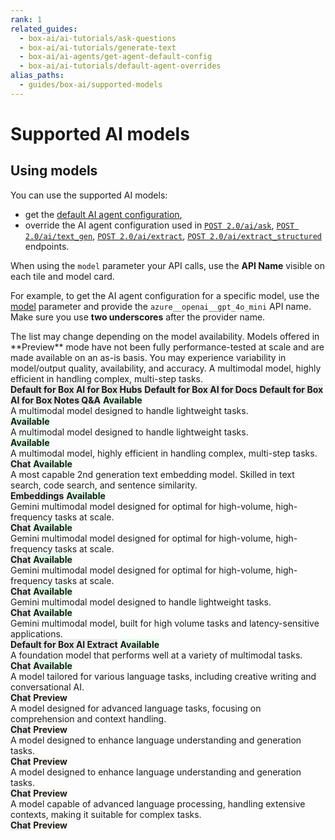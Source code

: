 ```yaml
---
rank: 1
related_guides:
  - box-ai/ai-tutorials/ask-questions
  - box-ai/ai-tutorials/generate-text
  - box-ai/ai-agents/get-agent-default-config
  - box-ai/ai-tutorials/default-agent-overrides
alias_paths:
  - guides/box-ai/supported-models
---
```


# Supported AI models

## Using models

You can use the supported AI models:

- get the [default AI agent configuration][agent],
- override the AI agent configuration used in [`POST 2.0/ai/ask`][ask], [`POST 2.0/ai/text_gen`][text-gen], [`POST 2.0/ai/extract`][extract], [`POST 2.0/ai/extract_structured`][extract-structured] endpoints.

When using the `model` parameter your API calls, use the **API Name** visible on each tile and model card.

For example, to get the AI agent configuration for a specific model, use the [model][ai-model] parameter and provide the `azure__openai__gpt_4o_mini` API name. Make sure you use **two underscores** after the provider name.

<Message type='notice'>
The list may change depending on the model availability.
Models offered in **Preview** mode have not been fully performance-tested at scale and are made available on an as-is basis. You may experience variability in model/output quality, availability, and accuracy.
</Message>

<TileGrid rows="2">
		<Tile type="gpt" title="azure__openai__gpt_4_1" href="/guides/box-ai/ai-models/azure-openai-gpt-4-1-model-card">
      A multimodal model, highly efficient in handling complex, multi-step tasks.
      <div>
        <strong style="background-color: #e8e8e8">Default for Box AI for Box Hubs</strong>
        <strong style="background-color: #e8e8e8">Default for Box AI for Docs</strong>
        <strong style="background-color: #e8e8e8">Default for Box AI for Box Notes Q&A</strong>
        <strong style="background-color: #e1ffe7">Available</strong>
      </div>
    </Tile>
		<Tile type="gpt" title="azure__openai__gpt_4_1_mini" href="/guides/box-ai/ai-models/azure-openai-gpt-4-1-mini-model-card">
      A multimodal model designed to handle lightweight tasks.
			<div>
			<strong style="background-color: #e1ffe7">Available</strong>
      </div>
    </Tile>
    <Tile type="gpt" title="azure__openai__gpt_4o_mini" href="/guides/box-ai/ai-models/azure-openai-gpt-4o-mini-model-card">
      A multimodal model designed to handle lightweight tasks.
			<div>
			<strong style="background-color: #e1ffe7">Available</strong>
      </div>
    </Tile>
    <Tile type="gpt" title="azure__openai__gpt_4o" href="/guides/box-ai/ai-models/azure-openai-gpt-4o-model-card">
      A multimodal model, highly efficient in handling complex, multi-step tasks.
      <div>
        <strong style="background-color: #e8e8e8">Chat</strong>
        <strong style="background-color: #e1ffe7">Available</strong>
      </div>
    </Tile>
    <Tile type="gpt" title="azure__openai__text_embedding_ada_002" href="/guides/box-ai/ai-models/azure-text-embedding-ada-002-model-card">
      A most capable 2nd generation text embedding model. Skilled in
      text search, code search, and sentence similarity.
      <div>
        <strong style="background-color: #e8e8e8">Embeddings</strong>
        <strong style="background-color: #e1ffe7">Available</strong>
      </div>
    </Tile>
		<Tile type="gemini" title="google__gemini_2_5_pro_preview" href="/guides/box-ai/ai-models/google-gemini-2-5-pro-preview-model-card">
      Gemini multimodal model designed for optimal for high-volume, high-frequency tasks at scale.
      <div>
        <strong style="background-color: #e8e8e8">Chat</strong>
        <strong style="background-color: #e1ffe7">Available</strong>
      </div>
    </Tile>
		<Tile type="gemini" title="google__gemini_2_5_flash_preview" href="/guides/box-ai/ai-models/google-gemini-2-5-flash-preview-model-card">
      Gemini multimodal model designed for optimal for high-volume, high-frequency tasks at scale.
      <div>
        <strong style="background-color: #e8e8e8">Chat</strong>
        <strong style="background-color: #e1ffe7">Available</strong>
      </div>
    </Tile>
    <Tile type="gemini" title="google__gemini_2_0_flash_001" href="/guides/box-ai/ai-models/google-gemini-2-0-flash-001-model-card">
      Gemini multimodal model designed for optimal for high-volume, high-frequency tasks at scale.
      <div>
        <strong style="background-color: #e8e8e8">Chat</strong>
        <strong style="background-color: #e1ffe7">Available</strong>
      </div>
    </Tile>
    <Tile type="gemini" title="google__gemini_2_0_flash_lite_preview" href="/guides/box-ai/ai-models/google-gemini-2-0-flash-lite-preview-02-05">
      Gemini multimodal model designed to handle lightweight tasks.
      <div>
        <strong style="background-color: #e8e8e8">Chat</strong>
        <strong style="background-color: #e1ffe7">Available</strong>
      </div>
    </Tile>
    <Tile type="gemini" title="google__gemini_1_5_flash_001" href="/guides/box-ai/ai-models/google-gemini-1-5-flash-001-model-card">
      Gemini multimodal model, built for high volume tasks and latency-sensitive applications.
      <div>
        <strong style="background-color: #e8e8e8">Default for Box AI Extract</strong>
        <strong style="background-color: #e1ffe7">Available</strong>
      </div>
    </Tile>
    <Tile type="gemini" title="google__gemini_1_5_pro_001" href="/guides/box-ai/ai-models/google-gemini-1-5-pro-001-model-card">
        A foundation model that performs well at a variety of multimodal tasks.
      <div>
        <strong style="background-color: #e8e8e8">Chat</strong>
        <strong style="background-color: #e1ffe7">Available</strong>
      </div>
    </Tile>
    <Tile type="model" title="aws__claude_3_haiku" href="/guides/box-ai/ai-models/aws-claude-3-haiku-model-card">
      A model tailored for various language tasks, including creative writing and conversational AI.
      <div>
        <strong style="background-color: #e8e8e8">Chat</strong>
        <strong style="background-color: #fffbf3">Preview</strong>
      </div>
    </Tile>
    <Tile type="model" title="aws__claude_3_sonnet" href="/guides/box-ai/ai-models/aws-claude-3-sonnet-model-card">
       A model designed for advanced language tasks, focusing on comprehension and context handling.
      <div>
        <strong style="background-color: #e8e8e8">Chat</strong>
        <strong style="background-color: #fffbf3">Preview</strong>
      </div>
    </Tile>
     <Tile type="model" title="aws__claude_3_5_sonnet" href="/guides/box-ai/ai-models/aws-claude-3-5-sonnet-model-card">
      A model designed to enhance language understanding and generation tasks.
      <div>
        <strong style="background-color: #e8e8e8">Chat</strong>
        <strong style="background-color: #fffbf3">Preview</strong>
      </div>
    </Tile>
		<Tile type="model" title="aws__claude_3_7_sonnet" href="/guides/box-ai/ai-models/aws-claude-3-7-sonnet-model-card">
      A model designed to enhance language understanding and generation tasks.
      <div>
        <strong style="background-color: #e8e8e8">Chat</strong>
        <strong style="background-color: #fffbf3">Preview</strong>
      </div>
    </Tile>
     <Tile type="model" title="aws__titan_text_lite" href="/guides/box-ai/ai-models/aws-titan-text-lite-model-card">
      A model capable of advanced language processing, handling extensive contexts, making it suitable for complex tasks.
      <div>
        <strong style="background-color: #e8e8e8">Chat</strong>
        <strong style="background-color: #fffbf3">Preview</strong>
      </div>
    </Tile>
</TileGrid>

[ask]: e://post_ai_ask
[text-gen]: e://post_ai_text_gen
[extract]: e://post_ai_extract
[extract-structured]: e://post_ai_extract_structured
[agent]: e://get_ai_agent_default
[azure-ai-mini-4o-model]: https://learn.microsoft.com/en-us/azure/ai-services/openai/concepts/models?tabs=python-secure#gpt-4o-and-gpt-4-turbo
[vertex-ai-model]: https://cloud.google.com/vertex-ai/generative-ai/docs/learn/models#models
[vertex-ai-gemini-models]: https://cloud.google.com/vertex-ai/generative-ai/docs/learn/models#gemini-models
[vertex-text-models]: https://cloud.google.com/vertex-ai/generative-ai/docs/model-reference/text
[azure-ai-embeddings]: https://learn.microsoft.com/en-us/azure/ai-services/openai/concepts/models#embeddings
[ai-model]: e://get-ai-agent-default#param-model
[aws-claude]: https://aws.amazon.com/bedrock/claude/
[aws-titan]: https://aws.amazon.com/bedrock/titan/